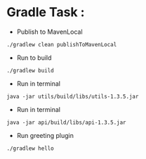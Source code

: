 # Gradle Task :

* Publish to MavenLocal

```
./gradlew clean publishToMavenLocal
```

* Run to build

```
./gradlew build
``` 

* Run in terminal

```
java -jar utils/build/libs/utils-1.3.5.jar
``` 

* Run in terminal

```
java -jar api/build/libs/api-1.3.5.jar
```

* Run greeting plugin

```
./gradlew hello
``` 